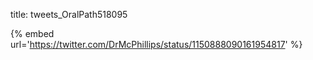 title: tweets_OralPath518095

{% embed url='https://twitter.com/DrMcPhillips/status/1150888090161954817' %}
